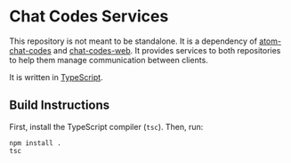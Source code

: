 # Chat Codes Services

This repository is not meant to be standalone. It is a dependency of [atom-chat-codes](https://github.com/soney/atom-chat-codes/) and [chat-codes-web](https://github.com/soney/chat-codes-web). It provides services to both repositories to help them manage communication between clients.

It is written in [TypeScript](https://www.typesciptlang.org).

## Build Instructions
First, install the TypeScript compiler (`tsc`). Then, run:

```
npm install .
tsc
```